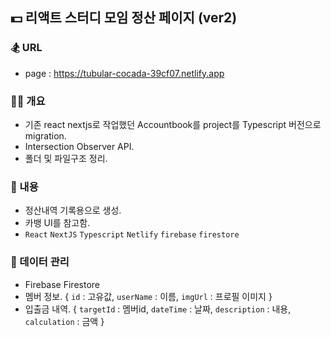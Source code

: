 ## 💵 리액트 스터디 모임 정산 페이지 (ver2)

### 🏂 URL 
- page : https://tubular-cocada-39cf07.netlify.app

### 👨‍🔧 개요

- 기존 react nextjs로 작업했던 Accountbook를 project를 Typescript 버전으로 migration.
- Intersection Observer API.
- 폴더 및 파일구조 정리.

### 🪬 내용

- 정산내역 기록용으로 생성.
- 카뱅 UI를 참고함.
- `React` `NextJS` `Typescript` `Netlify` `firebase` `firestore`

### 🧾 데이터 관리

- Firebase Firestore
- 멤버 정보. { `id` : 고유값, `userName` : 이름, `imgUrl` : 프로필 이미지 }
- 입출금 내역. { `targetId` : 멤버id, `dateTime` : 날짜, `description` : 내용, `calculation` : 금액 }
